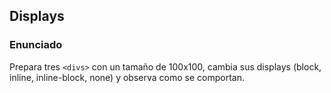 ## Displays

### Enunciado

Prepara tres `<divs>` con un tamaño de 100x100, cambia sus displays (block, inline, inline-block, none) y observa como se comportan.
